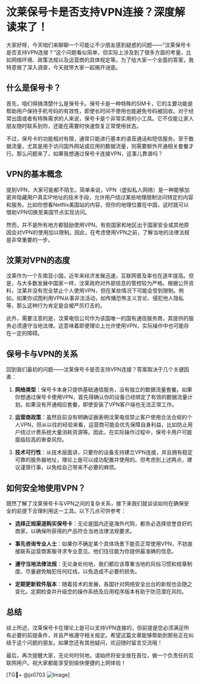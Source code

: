 # 汶莱保号卡是否支持VPN连接？深度解读来了！

大家好呀，今天咱们来聊聊一个可能让不少朋友感到疑惑的问题——“汶莱保号卡是否支持VPN连接？”这个问题看似简单，但实际上涉及到了很多方面的考量，比如网络环境、政策法规以及运营商的具体规定等。为了给大家一个全面的答案，我特意做了深入调查，今天就带大家一起揭开谜底。

## 什么是保号卡？

首先，咱们得搞清楚什么是保号卡。保号卡是一种特殊的SIM卡，它的主要功能是帮助用户保持手机号码的有效性，即使长时间不使用也能避免号码被回收。对于经常出国或者有特殊需求的人来说，保号卡是个非常实用的小工具。它不仅能让家人朋友随时联系到你，还能在需要时快速恢复正常使用状态。

不过，保号卡的功能相对有限，通常只能进行基本的语音通话和短信服务。至于数据流量，尤其是用于访问国外网站或应用的数据流量，则需要额外开通相关套餐才行。那么问题来了，如果我想通过保号卡连接VPN，这事儿靠谱吗？

## VPN的基本概念

提到VPN，大家可能都不陌生。简单来说，VPN（虚拟私人网络）是一种能够加密并隐藏用户真实IP地址的技术手段，允许用户绕过某些地理限制访问特定的内容和服务。比如你想看Netflix美国站的内容，但你的地理位置在中国，这时就可以借助VPN切换至美国节点实现访问。

然而，并不是所有地方都鼓励使用VPN。有些国家和地区出于国家安全或其他原因会对VPN的使用加以限制。因此，在考虑使用VPN之前，了解当地的法律法规是非常重要的一步。

## 汶莱对VPN的态度

汶莱作为一个东南亚小国，近年来经济发展迅速，互联网普及率也在逐年提高。但是，与大多数发展中国家一样，汶莱政府对外部信息的管控较为严格。根据公开资料，汶莱并没有完全禁止个人使用VPN，但在某些情况下可能会受到限制。例如，如果你试图利用VPN从事非法活动，如传播恐怖主义言论、侵犯他人隐私等，那么这种行为肯定是会被严厉打击的。

此外，需要注意的是，汶莱电信公司作为该国唯一的国有通信服务商，其提供的服务必须遵守当地法律。这意味着即便理论上允许使用VPN，实际操作中也可能存在一定的障碍。

## 保号卡与VPN的关系

回到我们最初的问题——汶莱保号卡是否支持VPN连接？答案取决于几个关键因素：

1. **网络类型**：保号卡本身只提供基础通信服务，没有独立的数据流量套餐。如果你想通过保号卡使用VPN，首先得确认你的设备已经绑定了有效的数据流量计划。如果没有开通相应套餐，即使安装了VPN客户端也无法正常工作。

2. **运营商政策**：虽然目前没有明确证据表明汶莱电信禁止客户使用合法合规的个人VPN，但从以往的经验来看，运营商可能会优先保障自身利益，比如防止用户绕过计费系统大量消耗资源等。因此，在实际操作过程中，保号卡用户可能面临较高的审查风险。

3. **技术可行性**：从技术层面讲，只要你的设备支持建立VPN连接，并且拥有稳定可靠的服务器地址，理论上是可以成功配置并使用的。但考虑到上述两点，建议谨慎行事，以免给自己带来不必要的麻烦。

## 如何安全地使用VPN？

既然了解了汶莱保号卡与VPN之间的复杂关系，接下来我们就谈谈如何在确保安全的前提下合理利用这一工具。以下几点可供参考：

- **选择正规渠道购买保号卡**：无论是国内还是海外代购，都务必选择信誉良好的商家，以确保所获得的产品符合当地法律法规要求。
  
- **事先咨询专业人士**：如果你不确定某个具体场景下能否正常使用VPN，不妨直接联系运营商客服寻求专业意见。他们往往能为你提供最准确的信息。
  
- **遵守当地法律法规**：无论身处何地，我们都应该尊重当地的风俗习惯和规章制度。尽量避免触犯任何红线，以免造成不必要的损失。

- **定期更新软件版本**：随着技术的发展，各国针对网络安全出台的新规也会随之变化。定期检查并升级您的操作系统及应用程序版本有助于防范潜在风险。

## 总结

综上所述，汶莱保号卡在理论上是可以支持VPN连接的，但前提是您必须满足所有必要的前提条件，并且严格遵守相关规定。希望这篇文章能够帮助到那些正在纠结于这个问题的朋友。如果您还有其他疑问，欢迎随时留言交流哦！

最后，再次提醒大家，无论何时何地，请始终将安全放在首位，做一个负责任的互联网用户。祝大家都能享受到愉快便捷的上网体验！

[TG💪+ @jx0703 ![Image](https://github.com/user-attachments/assets/dbca1d08-cadb-493c-b0ec-ad6f7a83f270)]